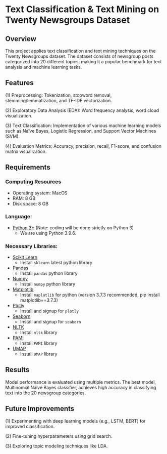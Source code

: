 # Text Classification & Text Mining on Twenty Newsgroups Dataset

## Overview

This project applies text classification and text mining techniques on the Twenty Newsgroups dataset. The dataset consists of newsgroup posts categorized into 20 different topics, making it a popular benchmark for text analysis and machine learning tasks.

## Features

(1) Preprocessing: Tokenization, stopword removal, stemming/lemmatization, and TF-IDF vectorization.

(2) Exploratory Data Analysis (EDA): Word frequency analysis, word cloud visualization.

(3) Text Classification: Implementation of various machine learning models such as Naïve Bayes, Logistic Regression, and Support Vector Machines (SVM).

(4) Evaluation Metrics: Accuracy, precision, recall, F1-score, and confusion matrix visualization.

## Requirements

### Computing Resources
- Operating system: MacOS
- RAM: 8 GB
- Disk space: 8 GB

### Language:
- [Python 3+](https://www.python.org/download/releases/3.0/) (Note: coding will be done strictly on Python 3)
    - We are using Python 3.9.6.
    
### Necessary Libraries:
- [Scikit Learn](http://scikit-learn.org/stable/index.html)
    - Install `sklearn` latest python library
- [Pandas](http://pandas.pydata.org/)
    - Install `pandas` python library
- [Numpy](http://www.numpy.org/)
    - Install `numpy` python library
- [Matplotlib](https://matplotlib.org/)
    - Install `maplotlib` for python (version 3.7.3 recommended, pip install matplotlib==3.7.3)
- [Plotly](https://plot.ly/)
    - Install and signup for `plotly`
- [Seaborn](https://seaborn.pydata.org/)
    - Install and signup for `seaborn`
- [NLTK](http://www.nltk.org/)
    - Install `nltk` library
- [PAMI](https://github.com/UdayLab/PAMI?tab=readme-ov-file)
    - Install `PAMI` library
- [UMAP](https://umap-learn.readthedocs.io/en/latest/)
    - Install `UMAP` library
 
## Results
Model performance is evaluated using multiple metrics.
The best model, Multinomial Naive Bayes classifier, achieves high accuracy in classifying text into the 20 newsgroup categories.

## Future Improvements

(1) Experimenting with deep learning models (e.g., LSTM, BERT) for improved classification.

(2) Fine-tuning hyperparameters using grid search.

(3) Exploring topic modeling techniques like LDA.
